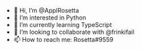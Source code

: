 - 👋 Hi, I’m @ApplRosetta
- 👀 I’m interested in Python
- 🌱 I’m currently learning TypeScript
- 💞️ I’m looking to collaborate with @frinkifail
- 📫 How to reach me: Rosetta#9559

<!---
ApplRosetta/ApplRosetta is a ✨ special ✨ repository because its `README.md` (this file) appears on your GitHub profile.
You can click the Preview link to take a look at your changes.
--->
